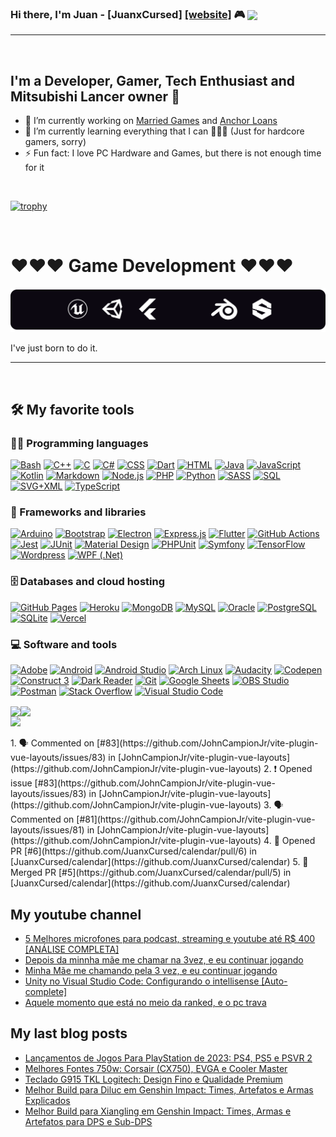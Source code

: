 ### Hi there, I'm Juan - [JuanxCursed] [[website]](https://portfolio.marriedgames.com.br) 🎮  <img align="center" src="https://visitor-badge.glitch.me/badge?page_id=JuanxCursed.JuanxCursed&left_color=black&right_color=red" />
----

<br>

## I'm a Developer, Gamer, Tech Enthusiast and Mitsubishi Lancer owner 🚗

- 🔭 I’m currently working on [Married Games](https://marriedgames.com.br) and [Anchor Loans](https://anchorloans.com)
- 🌱 I’m currently learning everything that I can 🤣🤣🤣 (Just for hardcore gamers, sorry)
- ⚡ Fun fact: I love PC Hardware and Games, but there is not enough time for it

<br>

[![trophy](https://github-profile-trophy.vercel.app/?username=JuanxCursed&column=7)](https://github.com/ryo-ma/github-profile-trophy) 

<br />

# ♥♥♥ Game Development ♥♥♥ 
                       
<p>
  <img src="love-for-games.svg" />
</p>

I've just born to do it.
 
-----

<br>

## 🛠️ My favorite tools

### 👨‍💻 Programming languages

<p>
    <a href="https://github.com/search?q=user%3JuanxCursed+language%3Abash"><img alt="Bash" src="https://img.shields.io/badge/Bash-121011.svg?logo=gnu-bash&logoColor=white"></a>
    <a href="https://github.com/search?q=user%3JuanxCursed+language%3Acpp"><img alt="C++" src="https://custom-icon-badges.herokuapp.com/badge/C++-9C033A.svg?logo=cpp2&logoColor=white"></a>
    <a href="https://github.com/search?q=user%3JuanxCursed+language%3Ac"><img alt="C" src="https://custom-icon-badges.herokuapp.com/badge/C-03599C.svg?logo=c-in-hexagon&logoColor=white"></a>
    <a href="https://github.com/search?q=user%3JuanxCursed+language%3Acsharp"><img alt="C#" src="https://custom-icon-badges.herokuapp.com/badge/C%23-68217A.svg?logo=cs2&logoColor=white"></a>
    <a href="https://github.com/search?q=user%3JuanxCursed+language%3Acss"><img alt="CSS" src="https://img.shields.io/badge/CSS-1572B6.svg?logo=css3&logoColor=white"></a>
    <a href="https://github.com/search?q=user%3JuanxCursed+language%3Adart"><img alt="Dart" src="https://img.shields.io/badge/Dart-15A6C4.svg?logo=dart&logoColor=white"></a>
    <a href="https://github.com/search?q=user%3JuanxCursed+language%3Ahtml"><img alt="HTML" src="https://img.shields.io/badge/HTML-E34F26.svg?logo=html5&logoColor=white"></a>
    <a href="https://github.com/search?q=user%3JuanxCursed+language%3Ajava"><img alt="Java" src="https://img.shields.io/badge/Java-007396.svg?logo=java&logoColor=white"></a>
    <a href="https://github.com/search?q=user%3JuanxCursed+language%3Ajavascript"><img alt="JavaScript" src="https://img.shields.io/badge/JavaScript-F7DF1E.svg?logo=javascript&logoColor=black"></a>
    <a href="https://github.com/search?q=user%3JuanxCursed+language%3Akotlin"><img alt="Kotlin" src="https://img.shields.io/badge/Kotlin-0095D5.svg?logo=Kotlin&logoColor=white"></a>
    <a href="https://github.com/search?q=user%3JuanxCursed+language%3Amarkdown"><img alt="Markdown" src="https://img.shields.io/badge/Markdown-000000.svg?logo=markdown&logoColor=white"></a>
    <a href="https://github.com/search?q=user%3JuanxCursed+language%3Ajavascript"><img alt="Node.js" src="https://img.shields.io/badge/Node.js-43853D.svg?logo=node.js&logoColor=white"></a>
    <a href="https://github.com/search?q=user%3JuanxCursed+language%3Aphp"><img alt="PHP" src="https://img.shields.io/badge/PHP-777BB4.svg?logo=php&logoColor=white"></a>
    <a href="https://github.com/search?q=user%3JuanxCursed+language%3Apython"><img alt="Python" src="https://img.shields.io/badge/Python-14354C.svg?logo=python&logoColor=white"></a>
    <a href="https://github.com/search?q=user%3JuanxCursed+language%3Asass"><img alt="SASS" src="https://img.shields.io/badge/Sass-hotpink.svg?logo=SASS&logoColor=white"></a>
    <a href="https://github.com/search?q=user%3JuanxCursed+language%3Asql"><img alt="SQL" src="https://custom-icon-badges.herokuapp.com/badge/SQL-025E8C.svg?logo=database&logoColor=white"></a>
    <a href="https://github.com/search?q=user%3JuanxCursed+language%3Asvg"><img alt="SVG+XML" src="https://img.shields.io/badge/SVG%2BXML-e0982c.svg?logo=svg&logoColor=white"></a>
    <a href="https://github.com/search?q=user%3JuanxCursed+language%3AtypeScript"><img alt="TypeScript" src="https://img.shields.io/badge/TypeScript-007ACC.svg?logo=typescript&logoColor=white"></a>
</p>

### 🧰 Frameworks and libraries

<p>
    <a href="#"><img alt="Arduino" src="https://img.shields.io/badge/-Arduino-00979D?logo=Arduino&logoColor=white"></a>
    <a href="#"><img alt="Bootstrap" src="https://img.shields.io/badge/Bootstrap-7952B3.svg?logo=bootstrap&logoColor=white"></a>
    <a href="#"><img alt="Electron" src="https://img.shields.io/badge/Electron-20232e.svg?logo=electron&logoColor=white"></a>
    <a href="#"><img alt="Express.js" src="https://img.shields.io/badge/Express.js-404d59.svg?logo=express&logoColor=white"></a>
    <a href="#"><img alt="Flutter" src="https://img.shields.io/badge/Flutter-02569B.svg?logo=flutter&logoColor=white"></a>
    <a href="#"><img alt="GitHub Actions" src="https://img.shields.io/badge/GitHub%20Actions-2671E5.svg?logo=github%20actions&logoColor=white"></a>
    <a href="#"><img alt="Jest" src="https://img.shields.io/badge/Jest-C21325.svg?logo=jest&logoColor=white"></a>
    <a href="#"><img alt="JUnit" src="https://custom-icon-badges.herokuapp.com/badge/JUnit-25A162.svg?logo=check-circle&logoColor=white"></a>
    <a href="#"><img alt="Material Design" src="https://img.shields.io/badge/Material%20Design-0081CB.svg?logo=material-design&logoColor=white"></a>
    <a href="#"><img alt="PHPUnit" src="https://custom-icon-badges.herokuapp.com/badge/PHPUnit-366488.svg?logo=test-tube&logoColor=white"></a>
    <a href="#"><img alt="Symfony" src="https://img.shields.io/badge/Symfony-111111.svg?logo=symfony&logoColor=white"></a>
    <a href="#"><img alt="TensorFlow" src="https://img.shields.io/badge/TensorFlow-FF6F00.svg?logo=TensorFlow&logoColor=white"></a>
    <a href="#"><img alt="Wordpress" src="https://img.shields.io/badge/Wordpress-21759B?logo=wordpress&logoColor=white"></a>
    <a href="#"><img alt="WPF (.Net)" src="https://img.shields.io/badge/WPF-5C2D91?logo=.net&logoColor=white"></a>
</p>

### 🗄️ Databases and cloud hosting

<p>
    <a href="#"><img alt="GitHub Pages" src="https://img.shields.io/badge/GitHub%20Pages-327FC7.svg?logo=github&logoColor=white"></a>
    <a href="#"><img alt="Heroku" src="https://img.shields.io/badge/Heroku-430098.svg?logo=heroku&logoColor=white"></a>
    <a href="#"><img alt="MongoDB" src ="https://img.shields.io/badge/MongoDB-4ea94b.svg?logo=mongodb&logoColor=white"></a>
    <a href="#"><img alt="MySQL" src="https://img.shields.io/badge/MySQL-00f.svg?logo=mysql&logoColor=white"></a>
    <a href="#"><img alt="Oracle" src ="https://img.shields.io/badge/Oracle-F00000.svg?logo=oracle&logoColor=white"></a>
    <a href="#"><img alt="PostgreSQL" src ="https://img.shields.io/badge/PostgreSQL-316192.svg?logo=postgresql&logoColor=white"></a>
    <a href="#"><img alt="SQLite" src ="https://img.shields.io/badge/SQLite-07405e.svg?logo=sqlite&logoColor=white"></a>
    <a href="#"><img alt="Vercel" src="https://img.shields.io/badge/Vercel-000000.svg?logo=vercel&logoColor=white"></a>
</p>

### 💻 Software and tools

<p>
    <a href="#"><img alt="Adobe" src="https://img.shields.io/badge/Adobe-FF0000.svg?logo=adobe&logoColor=white"></a>
    <a href="#"><img alt="Android" src="https://img.shields.io/badge/Android-3DDC84?logo=android&logoColor=white"></a>
    <a href="#"><img alt="Android Studio" src="https://img.shields.io/badge/Android%20Studio-008678.svg?logo=android-studio&logoColor=white"></a>
    <a href="#"><img alt="Arch Linux" src="https://img.shields.io/badge/Arch%20Linux-1793D1.svg?logo=arch-linux&logoColor=white"></a>
    <a href="#"><img alt="Audacity" src="https://img.shields.io/badge/-Audacity-0000CC?logo=audacity&logoColor=white"></a>
    <a href="#"><img alt="Codepen" src="https://img.shields.io/badge/Codepen-000000.svg?logo=codepen&logoColor=white"></a>
    <a href="#"><img alt="Construct 3" src="https://img.shields.io/badge/Construct%203-00b56a.svg?logo=construct-3&logoColor=white"></a>
    <a href="#"><img alt="Dark Reader" src="https://img.shields.io/badge/-Dark%20Reader-141E24?logo=dark-reader&logoColor=white"></a>
    <a href="#"><img alt="Git" src="https://img.shields.io/badge/Git-F05033.svg?logo=git&logoColor=white"></a>
    <a href="#"><img alt="Google Sheets" src="https://img.shields.io/badge/Google%20Sheets-34A853.svg?logo=google%20sheets&logoColor=white"></a>
    <a href="#"><img alt="OBS Studio" src="https://img.shields.io/badge/-OBS%20Studio-302E31?logo=obs-studio&logoColor=white"></a>
    <a href="#"><img alt="Postman" src="https://img.shields.io/badge/Postman-FF6C37?logo=postman&logoColor=white"></a>
    <a href="#"><img alt="Stack Overflow" src="https://img.shields.io/badge/-Stack%20Overflow-FE7A16?logo=stack-overflow&logoColor=white"></a>
    <a href="#"><img alt="Visual Studio Code" src="https://img.shields.io/badge/Visual%20Studio%20Code-0078d7.svg?logo=visual-studio-code&logoColor=white"></a>
</p>

<!-- [![JuanxCursed's GitHub stats](https://github-readme-stats.vercel.app/api?username=JuanxCursed&show_icons=true)](https://github.com/JuanxCursed/github-readme-stats) --> 
<!-- [![Top Langs](https://github-readme-stats.vercel.app/api/top-langs/?username=JuanxCursed)](https://github.com/JuanxCursed/github-readme-stats) --> 

<p style="display: flex;">
  <a href="https://github.com/JuanxCursed/github-readme-stats" style="display:inline-block">
    <img align="center" src="https://github-readme-stats.vercel.app/api?username=JuanxCursed&show_icons=true" style="display: inline-block" /> <br>
    <img src="http://github-readme-streak-stats.herokuapp.com?user=JuanxCursed&hide_border=true&date_format=M%20j%5B%2C%20Y%5D" style="display: inline-block" />
  </a>
  <a href="https://github.com/JuanxCursed/github-readme-stats"  style="display:inline-block">
    <img align="center" src="https://github-readme-stats.vercel.app/api/top-langs/?username=JuanxCursed" />
  </a> 
</p>
<!--START_SECTION:activity-->
1. 🗣 Commented on [#83](https://github.com/JohnCampionJr/vite-plugin-vue-layouts/issues/83) in [JohnCampionJr/vite-plugin-vue-layouts](https://github.com/JohnCampionJr/vite-plugin-vue-layouts)
2. ❗️ Opened issue [#83](https://github.com/JohnCampionJr/vite-plugin-vue-layouts/issues/83) in [JohnCampionJr/vite-plugin-vue-layouts](https://github.com/JohnCampionJr/vite-plugin-vue-layouts)
3. 🗣 Commented on [#81](https://github.com/JohnCampionJr/vite-plugin-vue-layouts/issues/81) in [JohnCampionJr/vite-plugin-vue-layouts](https://github.com/JohnCampionJr/vite-plugin-vue-layouts)
4. 💪 Opened PR [#6](https://github.com/JuanxCursed/calendar/pull/6) in [JuanxCursed/calendar](https://github.com/JuanxCursed/calendar)
5. 🎉 Merged PR [#5](https://github.com/JuanxCursed/calendar/pull/5) in [JuanxCursed/calendar](https://github.com/JuanxCursed/calendar)
<!--END_SECTION:activity-->

<br/>

  <a href="https://github.com/JuanxCursed/github-readme-stats">
    
  </a>

## My youtube channel

<!-- YOUTUBE:START -->
- [5 Melhores microfones para podcast, streaming e youtube até R$ 400 [ANÁLISE COMPLETA]](https://www.youtube.com/watch?v=W4gIt1x7iIs)
- [Depois da minnha mãe me chamar na 3vez, e eu continuar jogando](https://www.youtube.com/watch?v=lpS7rABnTZ0)
- [Minha Mãe me chamando pela 3 vez, e eu continuar jogando](https://www.youtube.com/watch?v=QFOIDgfRbGQ)
- [Unity no Visual Studio Code:  Configurando o intellisense [Auto-complete]](https://www.youtube.com/watch?v=iQOKdN0E_H0)
- [Aquele momento que está no meio da ranked, e o pc trava](https://www.youtube.com/watch?v=QfMoXtdHmR0)
<!-- YOUTUBE:END -->

## My last blog posts

<!-- BLOG-POST-LIST:START -->
- [Lançamentos de Jogos Para PlayStation de 2023: PS4, PS5 e PSVR 2](https://marriedgames.com.br/dicas-guias/jogos-para-playstation/)
- [Melhores Fontes 750w: Corsair &lpar;CX750&rpar;, EVGA e Cooler Master](https://marriedgames.com.br/dicas-guias/melhores-fontes-750w/)
- [Teclado G915 TKL Logitech: Design Fino e Qualidade Premium](https://marriedgames.com.br/analises/teclado-g915/)
- [Melhor Build para Diluc em Genshin Impact: Times, Artefatos e Armas Explicados](https://marriedgames.com.br/dicas-guias/diluc-em-genshin-impac/)
- [Melhor Build para Xiangling em Genshin Impact: Times, Armas e Artefatos para DPS e Sub-DPS](https://marriedgames.com.br/dicas-guias/xiangling-em-genshin-impact/)
<!-- BLOG-POST-LIST:END -->


